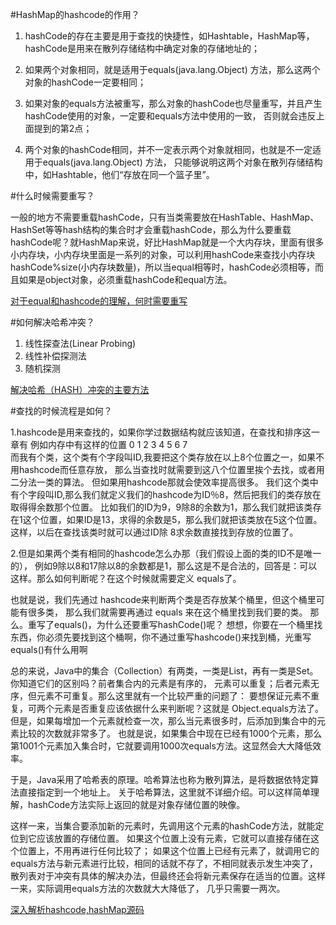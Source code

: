 
#HashMap的hashcode的作用？
1. hashCode的存在主要是用于查找的快捷性，如Hashtable，HashMap等，hashCode是用来在散列存储结构中确定对象的存储地址的；
2. 如果两个对象相同，就是适用于equals(java.lang.Object) 方法，那么这两个对象的hashCode一定要相同；
3. 如果对象的equals方法被重写，那么对象的hashCode也尽量重写，并且产生hashCode使用的对象，一定要和equals方法中使用的一致，
否则就会违反上面提到的第2点；

4. 两个对象的hashCode相同，并不一定表示两个对象就相同，也就是不一定适用于equals(java.lang.Object) 方法，
只能够说明这两个对象在散列存储结构中，如Hashtable，他们“存放在同一个篮子里”。

#什么时候需要重写？

一般的地方不需要重载hashCode，只有当类需要放在HashTable、HashMap、HashSet等等hash结构的集合时才会重载hashCode，那么为什么要重载hashCode呢？就HashMap来说，好比HashMap就是一个大内存块，里面有很多小内存块，小内存块里面是一系列的对象，可以利用hashCode来查找小内存块hashCode%size(小内存块数量)，所以当equal相等时，hashCode必须相等，而且如果是object对象，必须重载hashCode和equal方法。

[对于equal和hashcode的理解，何时需要重写](http://blog.csdn.net/qq352773277/article/details/41675407)

#如何解决哈希冲突？

1. 线性探查法(Linear Probing)
2. 线性补偿探测法
3. 随机探测

[解决哈希（HASH）冲突的主要方法](http://blog.csdn.net/lightty/article/details/11191971)



#查找的时候流程是如何？

1.hashcode是用来查找的，如果你学过数据结构就应该知道，在查找和排序这一章有
例如内存中有这样的位置
0  1  2  3  4  5  6  7  
而我有个类，这个类有个字段叫ID,我要把这个类存放在以上8个位置之一，如果不用hashcode而任意存放，
那么当查找时就需要到这八个位置里挨个去找，或者用二分法一类的算法。
但如果用hashcode那就会使效率提高很多。
我们这个类中有个字段叫ID,那么我们就定义我们的hashcode为ID％8，然后把我们的类存放在取得得余数那个位置。
比如我们的ID为9，9除8的余数为1，那么我们就把该类存在1这个位置，如果ID是13，求得的余数是5，那么我们就把该类放在5这个位置。
这样，以后在查找该类时就可以通过ID除 8求余数直接找到存放的位置了。

2.但是如果两个类有相同的hashcode怎么办那（我们假设上面的类的ID不是唯一的），
例如9除以8和17除以8的余数都是1，那么这是不是合法的，回答是：可以这样。那么如何判断呢？在这个时候就需要定义 equals了。

也就是说，我们先通过 hashcode来判断两个类是否存放某个桶里，但这个桶里可能有很多类，
那么我们就需要再通过 equals 来在这个桶里找到我们要的类。
那么。重写了equals()，为什么还要重写hashCode()呢？
想想，你要在一个桶里找东西，你必须先要找到这个桶啊，你不通过重写hashcode()来找到桶，光重写equals()有什么用啊


总的来说，Java中的集合（Collection）有两类，一类是List，再有一类是Set。你知道它们的区别吗？前者集合内的元素是有序的，
元素可以重复；后者元素无序，但元素不可重复。那么这里就有一个比较严重的问题了：
要想保证元素不重复，可两个元素是否重复应该依据什么来判断呢？这就是 Object.equals方法了。
但是，如果每增加一个元素就检查一次，那么当元素很多时，后添加到集合中的元素比较的次数就非常多了。
也就是说，如果集合中现在已经有1000个元素，那么第1001个元素加入集合时，它就要调用1000次equals方法。这显然会大大降低效率。   

于是，Java采用了哈希表的原理。哈希算法也称为散列算法，是将数据依特定算法直接指定到一个地址上。
关于哈希算法，这里就不详细介绍。可以这样简单理解，hashCode方法实际上返回的就是对象存储位置的映像。   

这样一来，当集合要添加新的元素时，先调用这个元素的hashCode方法，就能定位到它应该放置的存储位置。
如果这个位置上没有元素，它就可以直接存储在这个位置上，不用再进行任何比较了；
如果这个位置上已经有元素了，就调用它的equals方法与新元素进行比较，相同的话就不存了，不相同就表示发生冲突了，
散列表对于冲突有具体的解决办法，但最终还会将新元素保存在适当的位置。这样一来，实际调用equals方法的次数就大大降低了，
几乎只需要一两次。   

[深入解析hashcode,hashMap源码](http://blog.csdn.net/zhuanshenweiliu/article/details/39177447)
